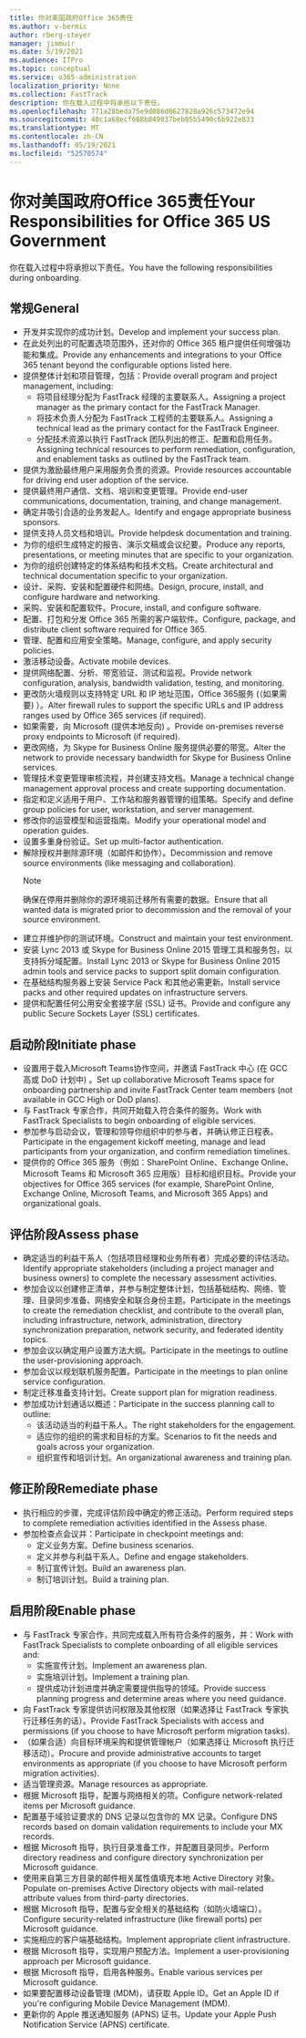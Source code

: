 ```yaml
---
title: 你对美国政府Office 365责任
ms.author: v-bermic
author: rberg-steyer
manager: jimmuir
ms.date: 5/19/2021
ms.audience: ITPro
ms.topic: conceptual
ms.service: o365-administration
localization_priority: None
ms.collection: FastTrack
description: 你在载入过程中将承担以下责任。
ms.openlocfilehash: 771a28beda75e9d086d0627828a926c573472e94
ms.sourcegitcommit: 48c1a68ecf668b849037beb05b5490c6b922e833
ms.translationtype: MT
ms.contentlocale: zh-CN
ms.lasthandoff: 05/19/2021
ms.locfileid: "52570574"
---
```

# <a name="your-responsibilities-for-office-365-us-government"></a><span data-ttu-id="d57a6-103">你对美国政府Office 365责任</span><span class="sxs-lookup"><span data-stu-id="d57a6-103">Your Responsibilities for Office 365 US Government</span></span>

<span data-ttu-id="d57a6-104">你在载入过程中将承担以下责任。</span><span class="sxs-lookup"><span data-stu-id="d57a6-104">You have the following responsibilities during onboarding.</span></span>
  
## <a name="general"></a><span data-ttu-id="d57a6-105">常规</span><span class="sxs-lookup"><span data-stu-id="d57a6-105">General</span></span>

- <span data-ttu-id="d57a6-106">开发并实现你的成功计划。</span><span class="sxs-lookup"><span data-stu-id="d57a6-106">Develop and implement your success plan.</span></span>   
- <span data-ttu-id="d57a6-107">在此处列出的可配置选项范围外，还对你的 Office 365 租户提供任何增强功能和集成。</span><span class="sxs-lookup"><span data-stu-id="d57a6-107">Provide any enhancements and integrations to your Office 365 tenant beyond the configurable options listed here.</span></span>    
- <span data-ttu-id="d57a6-108">提供整体计划和项目管理，包括：</span><span class="sxs-lookup"><span data-stu-id="d57a6-108">Provide overall program and project management, including:</span></span>     
  - <span data-ttu-id="d57a6-109">将项目经理分配为 FastTrack 经理的主要联系人。</span><span class="sxs-lookup"><span data-stu-id="d57a6-109">Assigning a project manager as the primary contact for the FastTrack Manager.</span></span>   
  - <span data-ttu-id="d57a6-110">将技术负责人分配为 FastTrack 工程师的主要联系人。</span><span class="sxs-lookup"><span data-stu-id="d57a6-110">Assigning a technical lead as the primary contact for the FastTrack Engineer.</span></span>  
  - <span data-ttu-id="d57a6-111">分配技术资源以执行 FastTrack 团队列出的修正、配置和启用任务。</span><span class="sxs-lookup"><span data-stu-id="d57a6-111">Assigning technical resources to perform remediation, configuration, and enablement tasks as outlined by the FastTrack team.</span></span>   
- <span data-ttu-id="d57a6-112">提供为激励最终用户采用服务负责的资源。</span><span class="sxs-lookup"><span data-stu-id="d57a6-112">Provide resources accountable for driving end user adoption of the service.</span></span>    
- <span data-ttu-id="d57a6-113">提供最终用户通信、文档、培训和变更管理。</span><span class="sxs-lookup"><span data-stu-id="d57a6-113">Provide end-user communications, documentation, training, and change management.</span></span>    
- <span data-ttu-id="d57a6-114">确定并吸引合适的业务发起人。</span><span class="sxs-lookup"><span data-stu-id="d57a6-114">Identify and engage appropriate business sponsors.</span></span>     
- <span data-ttu-id="d57a6-115">提供支持人员文档和培训。</span><span class="sxs-lookup"><span data-stu-id="d57a6-115">Provide helpdesk documentation and training.</span></span>     
- <span data-ttu-id="d57a6-116">为你的组织生成特定的报告、演示文稿或会议纪要。</span><span class="sxs-lookup"><span data-stu-id="d57a6-116">Produce any reports, presentations, or meeting minutes that are specific to your organization.</span></span>     
- <span data-ttu-id="d57a6-117">为你的组织创建特定的体系结构和技术文档。</span><span class="sxs-lookup"><span data-stu-id="d57a6-117">Create architectural and technical documentation specific to your organization.</span></span>     
- <span data-ttu-id="d57a6-118">设计、采购、安装和配置硬件和网络。</span><span class="sxs-lookup"><span data-stu-id="d57a6-118">Design, procure, install, and configure hardware and networking.</span></span>    
- <span data-ttu-id="d57a6-119">采购、安装和配置软件。</span><span class="sxs-lookup"><span data-stu-id="d57a6-119">Procure, install, and configure software.</span></span>     
- <span data-ttu-id="d57a6-120">配置、打包和分发 Office 365 所需的客户端软件。</span><span class="sxs-lookup"><span data-stu-id="d57a6-120">Configure, package, and distribute client software required for Office 365.</span></span>    
- <span data-ttu-id="d57a6-121">管理、配置和应用安全策略。</span><span class="sxs-lookup"><span data-stu-id="d57a6-121">Manage, configure, and apply security policies.</span></span>    
- <span data-ttu-id="d57a6-122">激活移动设备。</span><span class="sxs-lookup"><span data-stu-id="d57a6-122">Activate mobile devices.</span></span>    
- <span data-ttu-id="d57a6-123">提供网络配置、分析、带宽验证、测试和监视。</span><span class="sxs-lookup"><span data-stu-id="d57a6-123">Provide network configuration, analysis, bandwidth validation, testing, and monitoring.</span></span> 
- <span data-ttu-id="d57a6-124">更改防火墙规则以支持特定 URL 和 IP 地址范围，Office 365服务 (（如果需要) ）。</span><span class="sxs-lookup"><span data-stu-id="d57a6-124">Alter firewall rules to support the specific URLs and IP address ranges used by Office 365 services (if required).</span></span>
- <span data-ttu-id="d57a6-125">如果需要，向 Microsoft (提供本地反向) 。</span><span class="sxs-lookup"><span data-stu-id="d57a6-125">Provide on-premises reverse proxy endpoints to Microsoft (if required).</span></span>     
- <span data-ttu-id="d57a6-126">更改网络，为 Skype for Business Online 服务提供必要的带宽。</span><span class="sxs-lookup"><span data-stu-id="d57a6-126">Alter the network to provide necessary bandwidth for Skype for Business Online services.</span></span>   
- <span data-ttu-id="d57a6-127">管理技术变更管理审核流程，并创建支持文档。</span><span class="sxs-lookup"><span data-stu-id="d57a6-127">Manage a technical change management approval process and create supporting documentation.</span></span>    
- <span data-ttu-id="d57a6-128">指定和定义适用于用户、工作站和服务器管理的组策略。</span><span class="sxs-lookup"><span data-stu-id="d57a6-128">Specify and define group policies for user, workstation, and server management.</span></span>    
- <span data-ttu-id="d57a6-129">修改你的运营模型和运营指南。</span><span class="sxs-lookup"><span data-stu-id="d57a6-129">Modify your operational model and operation guides.</span></span>   
- <span data-ttu-id="d57a6-130">设置多重身份验证。</span><span class="sxs-lookup"><span data-stu-id="d57a6-130">Set up multi-factor authentication.</span></span>   
- <span data-ttu-id="d57a6-131">解除授权并删除源环境（如邮件和协作）。</span><span class="sxs-lookup"><span data-stu-id="d57a6-131">Decommission and remove source environments (like messaging and collaboration).</span></span> 
    > [!NOTE]
    > <span data-ttu-id="d57a6-132">确保在停用并删除你的源环境前迁移所有需要的数据。</span><span class="sxs-lookup"><span data-stu-id="d57a6-132">Ensure that all wanted data is migrated prior to decommission and the removal of your source environment.</span></span>   
- <span data-ttu-id="d57a6-133">建立并维护你的测试环境。</span><span class="sxs-lookup"><span data-stu-id="d57a6-133">Construct and maintain your test environment.</span></span>  
- <span data-ttu-id="d57a6-134">安装 Lync 2013 或 Skype for Business Online 2015 管理工具和服务包，以支持拆分域配置。</span><span class="sxs-lookup"><span data-stu-id="d57a6-134">Install Lync 2013 or Skype for Business Online 2015 admin tools and service packs to support split domain configuration.</span></span>    
- <span data-ttu-id="d57a6-135">在基础结构服务器上安装 Service Pack 和其他必需更新。</span><span class="sxs-lookup"><span data-stu-id="d57a6-135">Install service packs and other required updates on infrastructure servers.</span></span>     
- <span data-ttu-id="d57a6-136">提供和配置任何公用安全套接字层 (SSL) 证书。</span><span class="sxs-lookup"><span data-stu-id="d57a6-136">Provide and configure any public Secure Sockets Layer (SSL) certificates.</span></span> 
    
## <a name="initiate-phase"></a><span data-ttu-id="d57a6-137">启动阶段</span><span class="sxs-lookup"><span data-stu-id="d57a6-137">Initiate phase</span></span>

- <span data-ttu-id="d57a6-138">设置用于载入Microsoft Teams协作空间，并邀请 FastTrack 中心 (在 GCC 高或 DoD 计划中) 。</span><span class="sxs-lookup"><span data-stu-id="d57a6-138">Set up collaborative Microsoft Teams space for onboarding partnership and invite FastTrack Center team members (not available in GCC High or DoD plans).</span></span>   
- <span data-ttu-id="d57a6-139">与 FastTrack 专家合作，共同开始载入符合条件的服务。</span><span class="sxs-lookup"><span data-stu-id="d57a6-139">Work with FastTrack Specialists to begin onboarding of eligible services.</span></span>    
- <span data-ttu-id="d57a6-140">参加参与启动会议，管理和领导你组织中的参与者，并确认修正日程表。</span><span class="sxs-lookup"><span data-stu-id="d57a6-140">Participate in the engagement kickoff meeting, manage and lead participants from your organization, and confirm remediation timelines.</span></span>    
- <span data-ttu-id="d57a6-141">提供你的 Office 365 服务（例如：SharePoint Online、Exchange Online、Microsoft Teams 和 Microsoft 365 应用版）目标和组织目标。</span><span class="sxs-lookup"><span data-stu-id="d57a6-141">Provide your objectives for Office 365 services (for example, SharePoint Online, Exchange Online, Microsoft Teams, and Microsoft 365 Apps) and organizational goals.</span></span>
    
## <a name="assess-phase"></a><span data-ttu-id="d57a6-142">评估阶段</span><span class="sxs-lookup"><span data-stu-id="d57a6-142">Assess phase</span></span>

- <span data-ttu-id="d57a6-143">确定适当的利益干系人（包括项目经理和业务所有者）完成必要的评估活动。</span><span class="sxs-lookup"><span data-stu-id="d57a6-143">Identify appropriate stakeholders (including a project manager and business owners) to complete the necessary assessment activities.</span></span>    
- <span data-ttu-id="d57a6-144">参加会议以创建修正清单，并参与制定整体计划，包括基础结构、网络、管理、目录同步准备、网络安全和联合身份主题。</span><span class="sxs-lookup"><span data-stu-id="d57a6-144">Participate in the meetings to create the remediation checklist, and contribute to the overall plan, including infrastructure, network, administration, directory synchronization preparation, network security, and federated identity topics.</span></span> 
- <span data-ttu-id="d57a6-145">参加会议以确定用户设置方法大纲。</span><span class="sxs-lookup"><span data-stu-id="d57a6-145">Participate in the meetings to outline the user-provisioning approach.</span></span>     
- <span data-ttu-id="d57a6-146">参加会议以规划联机服务配置。</span><span class="sxs-lookup"><span data-stu-id="d57a6-146">Participate in the meetings to plan online service configuration.</span></span>    
- <span data-ttu-id="d57a6-147">制定迁移准备支持计划。</span><span class="sxs-lookup"><span data-stu-id="d57a6-147">Create support plan for migration readiness.</span></span>    
- <span data-ttu-id="d57a6-148">参加成功计划通话以概述：</span><span class="sxs-lookup"><span data-stu-id="d57a6-148">Participate in the success planning call to outline:</span></span>   
  - <span data-ttu-id="d57a6-149">该活动适当的利益干系人。</span><span class="sxs-lookup"><span data-stu-id="d57a6-149">The right stakeholders for the engagement.</span></span>   
  - <span data-ttu-id="d57a6-150">适应你的组织的需求和目标的方案。</span><span class="sxs-lookup"><span data-stu-id="d57a6-150">Scenarios to fit the needs and goals across your organization.</span></span>   
  - <span data-ttu-id="d57a6-151">组织宣传和培训计划。</span><span class="sxs-lookup"><span data-stu-id="d57a6-151">An organizational awareness and training plan.</span></span>
    
## <a name="remediate-phase"></a><span data-ttu-id="d57a6-152">修正阶段</span><span class="sxs-lookup"><span data-stu-id="d57a6-152">Remediate phase</span></span>

- <span data-ttu-id="d57a6-153">执行相应的步骤，完成评估阶段中确定的修正活动。</span><span class="sxs-lookup"><span data-stu-id="d57a6-153">Perform required steps to complete remediation activities identified in the Assess phase.</span></span>  
- <span data-ttu-id="d57a6-154">参加检查点会议并：</span><span class="sxs-lookup"><span data-stu-id="d57a6-154">Participate in checkpoint meetings and:</span></span>   
  - <span data-ttu-id="d57a6-155">定义业务方案。</span><span class="sxs-lookup"><span data-stu-id="d57a6-155">Define business scenarios.</span></span>  
  - <span data-ttu-id="d57a6-156">定义并参与利益干系人。</span><span class="sxs-lookup"><span data-stu-id="d57a6-156">Define and engage stakeholders.</span></span>  
  - <span data-ttu-id="d57a6-157">制订宣传计划。</span><span class="sxs-lookup"><span data-stu-id="d57a6-157">Build an awareness plan.</span></span> 
  - <span data-ttu-id="d57a6-158">制订培训计划。</span><span class="sxs-lookup"><span data-stu-id="d57a6-158">Build a training plan.</span></span>
    
## <a name="enable-phase"></a><span data-ttu-id="d57a6-159">启用阶段</span><span class="sxs-lookup"><span data-stu-id="d57a6-159">Enable phase</span></span>

- <span data-ttu-id="d57a6-160">与 FastTrack 专家合作，共同完成载入所有符合条件的服务，并：</span><span class="sxs-lookup"><span data-stu-id="d57a6-160">Work with FastTrack Specialists to complete onboarding of all eligible services and:</span></span>  
  - <span data-ttu-id="d57a6-161">实施宣传计划。</span><span class="sxs-lookup"><span data-stu-id="d57a6-161">Implement an awareness plan.</span></span>   
  - <span data-ttu-id="d57a6-162">实施培训计划。</span><span class="sxs-lookup"><span data-stu-id="d57a6-162">Implement a training plan.</span></span>   
  - <span data-ttu-id="d57a6-163">提供成功计划进度并确定需要提供指导的领域。</span><span class="sxs-lookup"><span data-stu-id="d57a6-163">Provide success planning progress and determine areas where you need guidance.</span></span>  
- <span data-ttu-id="d57a6-164">向 FastTrack 专家提供访问权限及其他权限（如果选择让 FastTrack 专家执行迁移任务的话）。</span><span class="sxs-lookup"><span data-stu-id="d57a6-164">Provide FastTrack Specialists with access and permissions (if you choose to have Microsoft perform migration tasks).</span></span>   
- <span data-ttu-id="d57a6-165">（如果合适）向目标环境采购和提供管理帐户（如果选择让 Microsoft 执行迁移活动）。</span><span class="sxs-lookup"><span data-stu-id="d57a6-165">Procure and provide administrative accounts to target environments as appropriate (if you choose to have Microsoft perform migration activities).</span></span>    
- <span data-ttu-id="d57a6-166">适当管理资源。</span><span class="sxs-lookup"><span data-stu-id="d57a6-166">Manage resources as appropriate.</span></span>     
- <span data-ttu-id="d57a6-167">根据 Microsoft 指导，配置与网络相关的项。</span><span class="sxs-lookup"><span data-stu-id="d57a6-167">Configure network-related items per Microsoft guidance.</span></span>    
- <span data-ttu-id="d57a6-168">配置基于域验证要求的 DNS 记录以包含你的 MX 记录。</span><span class="sxs-lookup"><span data-stu-id="d57a6-168">Configure DNS records based on domain validation requirements to include your MX records.</span></span>    
- <span data-ttu-id="d57a6-169">根据 Microsoft 指导，执行目录准备工作，并配置目录同步。</span><span class="sxs-lookup"><span data-stu-id="d57a6-169">Perform directory readiness and configure directory synchronization per Microsoft guidance.</span></span>   
- <span data-ttu-id="d57a6-170">使用来自第三方目录的邮件相关属性值填充本地 Active Directory 对象。</span><span class="sxs-lookup"><span data-stu-id="d57a6-170">Populate on-premises Active Directory objects with mail-related attribute values from third-party directories.</span></span>    
- <span data-ttu-id="d57a6-171">根据 Microsoft 指导，配置与安全相关的基础结构（如防火墙端口）。</span><span class="sxs-lookup"><span data-stu-id="d57a6-171">Configure security-related infrastructure (like firewall ports) per Microsoft guidance.</span></span>    
- <span data-ttu-id="d57a6-172">实施相应的客户端基础结构。</span><span class="sxs-lookup"><span data-stu-id="d57a6-172">Implement appropriate client infrastructure.</span></span>   
- <span data-ttu-id="d57a6-173">根据 Microsoft 指导，实现用户预配方法。</span><span class="sxs-lookup"><span data-stu-id="d57a6-173">Implement a user-provisioning approach per Microsoft guidance.</span></span>    
- <span data-ttu-id="d57a6-174">根据 Microsoft 指导，启用各种服务。</span><span class="sxs-lookup"><span data-stu-id="d57a6-174">Enable various services per Microsoft guidance.</span></span>    
- <span data-ttu-id="d57a6-175">如果要配置移动设备管理 (MDM)，请获取 Apple ID。</span><span class="sxs-lookup"><span data-stu-id="d57a6-175">Get an Apple ID if you're configuring Mobile Device Management (MDM).</span></span>   
- <span data-ttu-id="d57a6-176">更新你的 Apple 推送通知服务 (APNS) 证书。</span><span class="sxs-lookup"><span data-stu-id="d57a6-176">Update your Apple Push Notification Service (APNS) certificate.</span></span>
  